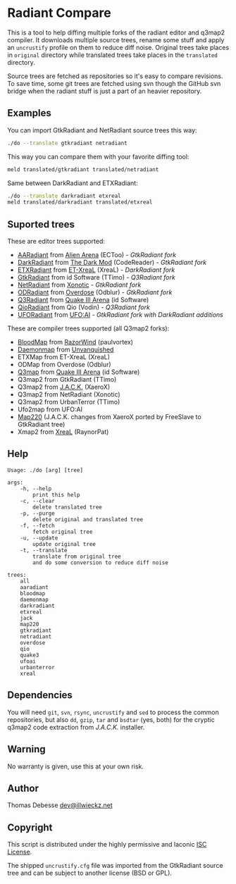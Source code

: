 Radiant Compare
===============

This is a tool to help diffing multiple forks of the radiant editor and q3map2 compiler. It downloads multiple source trees, rename some stuff and apply an `uncrustify` profile on them to reduce diff noise. Original trees take places in `original` directory while translated trees take places in the `translated` directory.

Source trees are fetched as repositories so it's easy to compare revisions. To save time, some git trees are fetched using svn though the GitHub svn bridge when the radiant stuff is just a part of an heavier repository.

Examples
--------

You can import GtkRadiant and NetRadiant source trees this way:

```sh
./do --translate gtkradiant netradiant
```

This way you can compare them with your favorite diffing tool:

```sh
meld translated/gtkradiant translated/netradiant
```

Same between DarkRadiant and ETXRadiant:

```sh
./do --translate darkradiant etxreal
meld translated/darkradiant translated/etxreal
```

Suported trees
--------------

These are editor trees supported:

- [AARadiant](https://github.com/ECToo/aa3rdparty) from [Alien Arena](http://red.planetarena.org) (ECToo) _- GtkRadiant fork_
- [DarkRadiant](http://darkradiant.sourceforge.net) from [The Dark Mod](http://www.thedarkmod.com) (CodeReader) _- GtkRadiant fork_
- [ETXRadiant](https://sourceforge.net/p/xreal/ET-XreaL) from [ET-XreaL](http://www.moddb.com/mods/etxreal) (XreaL) _- DarkRadiant fork_
- [GtkRadiant](http://icculus.org/gtkradiant) from id Software (TTimo) _- Q3Radiant fork_
- [NetRadiant](https://gitlab.com/xonotic/netradiant) from [Xonotic](http://xonotic.org/) _- GtkRadiant fork_
- [ODRadiant](https://sourceforge.net/projects/odblur) from [Overdose](http://www.moddb.com/games/overdose) (Odblur) _- GtkRadiant fork_
- [Q3Radiant](https://github.com/id-Software/Quake-III-Arena/tree/master/q3radiant) from [Quake III Arena](https://github.com/id-Software/Quake-III-Arena/) (id Software)
- [QioRadiant](https://sourceforge.net/projects/qio) from Qio (Vodin) _- Q3Radiant fork_
- [UFORadiant](https://github.com/ufoai/ufoai/) from [UFO:AI](http://ufoai.org) _- GtkRadiant fork with DarkRadiant additions_

These are compiler trees supported (all Q3map2 forks):

- [BloodMap](https://github.com/paulvortex/BloodMap) from [RazorWind](http://razorwind.ru/) (paulvortex)
- [Daemonmap](https://github.com/Unvanquished/daemonmap) from [Unvanquished](https://unvanquished.net)
- ETXMap from ET-XreaL (XreaL)
- ODMap from Overdose (Odblur)
- [Q3map](https://github.com/id-Software/Quake-III-Arena/tree/master/q3map) from [Quake III Arena](https://github.com/id-Software/Quake-III-Arena/) (id Software)
- Q3map2 from GtkRadiant (TTimo)
- Q3map2 from [J.A.C.K.](http://jack.hlfx.ru/en/) (XaeroX)
- Q3map2 from NetRadiant (Xonotic)
- Q3map2 from UrbanTerror (TTimo)
- Ufo2map from UFO:AI
- [Map220](https://github.com/FreeSlave/GtkRadiant/tree/map220) (J.A.C.K. changes from XaeroX ported by FreeSlave to GtkRadiant tree)
- Xmap2 from [XreaL](https://github.com/raynorpat/xreal/) (RaynorPat)

Help
----

```
Usage: ./do [arg] [tree]

args:
	-h, --help
		print this help
	-c, --clear
		delete translated tree
	-p, --purge
		delete original and translated tree
	-f, --fetch
		fetch original tree
	-u, --update
		update original tree
	-t, --translate
		translate from original tree
		and do some conversion to reduce diff noise

trees:
	all
	aaradiant
	bloodmap
	daemonmap
	darkradiant
	etxreal
	jack
	map220
	gtkradiant
	netradiant
	overdose
	qio
	quake3
	ufoai
	urbanterror
	xreal

```

Dependencies
------------

You will need `git`, `svn`, `rsync`, `uncrustify` and `sed` to process the common repositories, but also `dd`, `gzip`, `tar` and `bsdtar` (yes, both) for the cryptic q3map2 code extraction from _J.A.C.K._ installer.

Warning
-------

No warranty is given, use this at your own risk.

Author
------

Thomas Debesse <dev@illwieckz.net>

Copyright
---------

This script is distributed under the highly permissive and laconic [ISC License](COPYING.md).

The shipped `uncrustify.cfg` file was imported from the GtkRadiant source tree and can be subject to another license (BSD or GPL).
